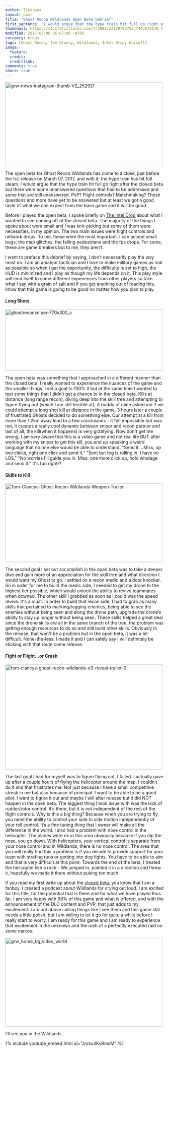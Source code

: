 ```yaml
---
author: Tibiryus
layout: post
title: "Ghost Recon Wildlands Open Beta Debrief"
first_sentence: "I would argue that the hype train hit full go right after the closed beta but there were some unanswered questions that had to be addressed and some that are still unanswered."
thumbnail: https://c1.staticflickr.com/4/3882/33130785752_f443b72236_t.jpg
modified: 2017-03-06 06:07:00 -0700
category: blogs
tags: [Ghost Recon, Tom Clancy, Wildlands, Intel Drop, Ubisoft]
image:
  feature: 
  credit: 
  creditlink: 
comments: true
share: true
---
```


<a data-flickr-embed="true"  href="https://www.flickr.com/photos/126304189@N08/33130785752/in/dateposted-public/" title="grw-news-instagram-thumb-V2_252921"><img src="https://c1.staticflickr.com/4/3882/33130785752_f443b72236.jpg" width="500" height="266" alt="grw-news-instagram-thumb-V2_252921"></a><script async src="//embedr.flickr.com/assets/client-code.js" charset="utf-8"></script>

The open beta for Ghost Recon Wildlands has come to a close, just before the full release on March 07, 2017, and with it; the hype train has hit full steam. I would argue that the hype train hit full go right after the closed beta but there were some unanswered questions that had to be addressed and some that are still unanswered. PvP? Flight controls? Matchmaking? These questions and more have yet to be answered but at least we got a good taste of what we can expect from the base game and it will be good.

Before I played the open beta, I spoke briefly on [The Intel Drop](http://www.soundcloud.com/theinteldrop) about what I wanted to see coming off of the closed beta. The majority of the things I spoke about were small and I was knit-picking but some of them were necessities, in my opinion. The two main issues were flight controls and network drops. To me, these were the most important. I can accept small bugs; the map glitches, the falling pedestrians and the fps drops. For some, these are game breakers but to me, they aren’t.

I want to preface this debrief by saying, I don’t necessarily play the way most do. I am an amateur tactician and I love to make military games as real as possible so when I get the opportunity, the difficulty is set to high, the HUD is minimized and I play as though my life depends on it. This play style will lend itself to some different experiences from other players so take what I say with a grain of salt and if you get anything out of reading this, know that this game is going to be good no matter how you plan to play.

#### Long Shots

<a data-flickr-embed="true"  href="https://www.flickr.com/photos/126304189@N08/32443405224/in/dateposted-public/" title="ghostreconsniper-770x300_c"><img src="https://c1.staticflickr.com/4/3789/32443405224_2f58f7e2bf.jpg" width="500" height="195" alt="ghostreconsniper-770x300_c"></a><script async src="//embedr.flickr.com/assets/client-code.js" charset="utf-8"></script>

The open beta was something that I approached in a different manner than the closed beta. I really wanted to experience the nuances of the game and the smaller things. I set a goal to 100% it but at the same time I wanted to test some things that I didn’t get a chance to in the closed beta. Kills at distance (long range recon), diving deep into the skill tree and attempting to figure flying out (which I am still terrible at). A buddy of mine asked me if we could attempt a long shot kill at distance in the game, 3 hours later a couple of frustrated Ghosts decided to do something else. Our attempt at a kill from more than 1.2km away lead to a few conclusions - It felt impossible but was not, it creates a really cool dynamic between sniper and recon partner and last of all, the kill(when it happens) is very gratifying. Now don't get me wrong, I am very aware that this is a video game and not real life BUT after working with my sniper to get this kill, you end up speaking a weird language that no one else would be able to understand. "Send it....Miss, up two clicks, right one click and send it." "Sent but fog is rolling in, I have no LOS." "No worries I'll guide you in. Miss, one more click up, hold windage and send it." It's fun right?!

#### Skills to Kill

<a data-flickr-embed="true"  href="https://www.flickr.com/photos/126304189@N08/33245295216/in/dateposted-public/" title="Tom-Clancys-Ghost-Recon-Wildlands-Weapon-Trailer"><img src="https://c1.staticflickr.com/1/569/33245295216_f84e00ae63.jpg" width="500" height="250" alt="Tom-Clancys-Ghost-Recon-Wildlands-Weapon-Trailer"></a><script async src="//embedr.flickr.com/assets/client-code.js" charset="utf-8"></script>

The second goal I set out accomplish in the open beta was to take a deeper dive and gain more of an appreciation for the skill tree and what direction I would want my Ghost to go. I settled on a recon medic and a door knocker. So in order for me to build the medic side, I needed to get my drone to the highest tier possible, which would unlock the ability to revive teammates when downed. The other skill I grabbed as soon as I could was the speed revive. It's a must. In order to build that recon side, I had to grab as many skills that pertained to marking/tagging enemies, being able to see the enemies without being seen and along the drone path, upgrade the drone’s ability to stay up longer without being seen. These skills helped a great deal since the drone skills are all in the same branch of the tree, the problem was getting enough resources to do so and still build other skills. Obviously in the release, that won't be a problem but in the open beta, it was a bit difficult. None-the-less, I made it and I can safely say I will definitely be sticking with that route come release.

#### Fight or Flight…or Crash

<a data-flickr-embed="true"  href="https://www.flickr.com/photos/126304189@N08/33130785542/in/dateposted-public/" title="tom-clancys-ghost-recon-wildlands-e3-reveal-trailer-0"><img src="https://c1.staticflickr.com/1/602/33130785542_643c0f8fb7.jpg" width="500" height="333" alt="tom-clancys-ghost-recon-wildlands-e3-reveal-trailer-0"></a><script async src="//embedr.flickr.com/assets/client-code.js" charset="utf-8"></script>

The last goal I had for myself was to figure flying out, I failed. I actually gave up after a couple hours of flying the helicopter around the map. I couldn’t do it and that frustrates me. Not just because I have a small competitive streak in me but also because of principal. I want to be able to be a good pilot. I want to figure it out and maybe I will after release but it did NOT happen in the open beta. The biggest thing I took issue with was the lack of rudder/rotor control. It’s there, but it is not independent of the rest of the flight controls. Why is this a big thing? Because when you are trying to fly, you need the ability to control your side to side motion independently of your roll control. It’s a fine tuning thing that I swear will make all the difference in the world. I also had a problem with nose control in the helicopter. The planes were ok in this area obviously because if you dip the nose, you go down. With helicopters, your vertical control is separate from your nose control and in Wildlands, there is no nose control. The area that you will really find this a problem is if you decide to provide support for your team with strafing runs or getting into dog fights. You have to be able to aim and that is very difficult at this point. Towards the end of the beta, I treated the helicopter like a rock - We jumped in, pointed it in a direction and threw it, hopefully we made it there without puking too much.

If you read my first write up about the [closed beta](https://www.reddit.com/r/DadsGaming/comments/5supht/ghost_recon_wildlands_closed_beta_review_spoilers/?st=IZUYFUKM&sh=48399ac9), you know that I am a fanboy, I created a podcast about Wildlands for crying out loud. I am excited for this title, for the potential that is there and for what we have played thus far. I am very happy with 98% of this game and what is offered, and with the announcement of the DLC content and PVP, that just adds to my excitement. I am not above calling things like I see them and this game still needs a little polish, but I am willing to let it go for quite a while before I really start to worry. I am ready for this game and I am ready to experience that excitement in the unknown and the rush of a perfectly executed raid on some narcos.

<a data-flickr-embed="true"  href="https://www.flickr.com/photos/126304189@N08/33245295016/in/dateposted-public/" title="grw_home_bg_video_world"><img src="https://c1.staticflickr.com/1/703/33245295016_3f3f28fa93.jpg" width="500" height="281" alt="grw_home_bg_video_world"></a><script async src="//embedr.flickr.com/assets/client-code.js" charset="utf-8"></script>

I’ll see you in the Wildlands.

{% include youtube_embed.html id="Jmzo4KvRmsM" %} 

<iframe style="width:120px;height:240px;" marginwidth="0" marginheight="0" scrolling="no" frameborder="0" src="//ws-na.amazon-adsystem.com/widgets/q?ServiceVersion=20070822&OneJS=1&Operation=GetAdHtml&MarketPlace=US&source=ac&ref=tf_til&ad_type=product_link&tracking_id=dadgam-20&marketplace=amazon&region=US&placement=B01GK6YHMO&asins=B01GK6YHMO&linkId=b4bfc2438cd2856b0b0091487761846f&show_border=false&link_opens_in_new_window=false&price_color=333333&title_color=0066c0&bg_color=ffffff">
    </iframe>
<iframe style="width:120px;height:240px;" marginwidth="0" marginheight="0" scrolling="no" frameborder="0" src="//ws-na.amazon-adsystem.com/widgets/q?ServiceVersion=20070822&OneJS=1&Operation=GetAdHtml&MarketPlace=US&source=ac&ref=tf_til&ad_type=product_link&tracking_id=dadgam-20&marketplace=amazon&region=US&placement=B01GQV9JB2&asins=B01GQV9JB2&linkId=1439f23ae80e532a2c0383f665f7ad0e&show_border=false&link_opens_in_new_window=false&price_color=333333&title_color=0066c0&bg_color=ffffff">
    </iframe>